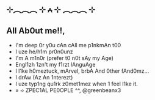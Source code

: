 ## ⊹︵︵︵ ⊹ ⩜ ⊹ ︵︵︵ ⊹
## All Ab0ut me!!,

* I'm deep 0r y0u cAn cAll me p1nkmAn t00
* I uze he/h1m pr0n0unz
* I'm A m1n0r (prefer t0 n0t sAy my Age)
* Engl1zh 1zn't my f1rzt lAnguAge
* I l1ke h0meztuck, mArvel, brbA And 0ther fAnd0mz...
* I drAw (Az An 1nterezt)
* I uze typ1ng qu1rk z0met1mez when 1 feel l1ke it.
* » ⟢ ZPEC1AL PE0OPLE ^^, @greenbeanx3

